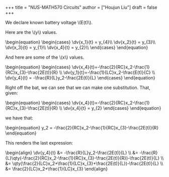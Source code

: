 +++
title = "NUS-MATH570 Circuits"
author = ["Houjun Liu"]
draft = false
+++

We declare known battery voltage \\(E(t)\\).

Here are the \\(y\\) values.

\begin{equation}
\begin{cases}
\dv{x\_1}{t} = y\_{4}\\\\
\dv{x\_2}{t} = y\_{3}\\\\
\dv{x\_3}{t} = y\_{1}\\\\
\dv{x\_4}{t} = y\_{2}\\\\
\end{cases}
\end{equation}

And here are some of the \\(x\\) values.

\begin{equation}
\begin{cases}
\dv{x\_4}{t}=-\frac{2}{RC}x\_2-\frac{1}{RC}x\_{3}-\frac{2E(t)}{R} \\\\
\dv{y\_1}{t}=-\frac{1}{LC}x\_2-\frac{E(t)}{C} \\\\
\dv{y\_4}{t} = -\frac{R}{L}y\_2-\frac{2E(t)}{L}
\end{cases}
\end{equation}

Right off the bat, we can see that we can make one substitution. That, given:

\begin{equation}
\begin{cases}
\dv{x\_4}{t}=-\frac{2}{RC}x\_2-\frac{1}{RC}x\_{3}-\frac{2E(t)}{R} \\\\
\dv{x\_4}{t} = y\_{2}
\end{cases}
\end{equation}

we have that:

\begin{equation}
y\_2 = -\frac{2}{RC}x\_2-\frac{1}{RC}x\_{3}-\frac{2E(t)}{R}
\end{equation}

This renders the last expression:

\begin{align}
\dv{y\_4}{t} &= -\frac{R}{L}y\_2-\frac{2E(t)}{L}  \\\\
&= -\frac{R}{L}\qty(-\frac{2}{RC}x\_2-\frac{1}{RC}x\_{3}-\frac{2E(t)}{R})-\frac{2E(t)}{L}  \\\\
&= \qty(\frac{2}{LC}x\_2+\frac{1}{LC}x\_{3}+\frac{2E(t)}{L})-\frac{2E(t)}{L}  \\\\
&=  \frac{2}{LC}x\_2+\frac{1}{LC}x\_{3}
\end{align}
